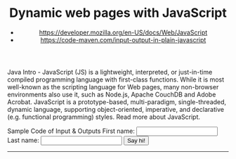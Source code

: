 <html>
   <head>
      <title>Reading-06</title>
   </head>
   <body>
      <header>
         <h1>Dynamic web pages with JavaScript</h1>
         <nav>
            <ul>
               <li><a href="/">https://developer.mozilla.org/en-US/docs/Web/JavaScript</a></li>
               <li><a href="/">https://code-maven.com/input-output-in-plain-javascript<a></li>
            </ul>
         </nav>
      </header>
      <main>
         <section>
            <p> Java Intro - JavaScript (JS) is a lightweight, interpreted, or just-in-time compiled programming language with first-class functions. While it is most well-known as the scripting language for Web pages, many non-browser environments also use it, such as Node.js, Apache CouchDB and Adobe Acrobat. JavaScript is a prototype-based, multi-paradigm, single-threaded, dynamic language, supporting object-oriented, imperative, and declarative (e.g. functional programming) styles. Read more about JavaScript. </p>
         </section>
         <p> Sample Code of Input & Outputs
         First name: <input id="first_name">
Last name: <input id="last_name">
<button id="say">Say hi!</button>
 
<hr>
<div id="result"></div>
 
<script>
function say_hi() {
    var fname = document.getElementById('first_name').value;
    var lname = document.getElementById('last_name').value;
 
    var html = 'Hello <b>' + fname + '</b> ' + lname;
 
    document.getElementById('result').innerHTML = html;
}
 
document.getElementById('say').addEventListener('click', say_hi);
         </p>
         </section>
      </main>
      <footer>
      </footer>
   </body>
</html>